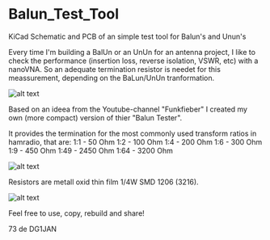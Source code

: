 # Balun_Test_Tool
KiCad Schematic and PCB of an simple test tool for Balun's and Unun's

Every time I'm building a BalUn or an UnUn for an antenna project, I like to check the performance (insertion loss, reverse isolation, VSWR,  etc) with a nanoVNA. So an adequate termination resistor is needet for this meassurement, depending on the BaLun/UnUn tranformation. 

![alt text](https://github.com/makertobi/Balun_Test_Tool/blob/main/pictures/example.jpg)

Based on an ideea from the Youtube-channel "Funkfieber" I created my own (more compact) version of thier "Balun Tester". 

It provides the termination for the most commonly used transform ratios in hamradio, that are:
1:1 - 50 Ohm
1:2 - 100 Ohm
1:4 - 200 Ohm
1:6 - 300 Ohm
1:9 - 450 Ohm
1:49 - 2450 Ohm
1:64 - 3200 Ohm

![alt text](https://github.com/makertobi/Balun_Test_Tool/blob/main/pictures/schematic.png)

Resistors are metall oxid thin film 1/4W SMD 1206 (3216).


![alt text](https://github.com/makertobi/Balun_Test_Tool/blob/main/pictures/3D_view.png)

Feel free to use, copy, rebuild and share!

73 de DG1JAN
